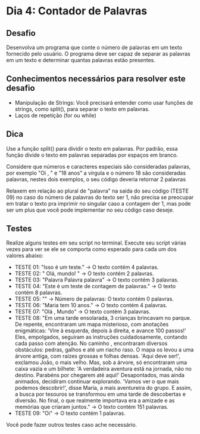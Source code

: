 # Dia 4: Contador de Palavras

## Desafio

Desenvolva um programa que conte o número de palavras em um texto fornecido pelo usuário. O programa deve ser capaz de separar as palavras em um texto e determinar quantas palavras estão presentes.

## Conhecimentos necessários para resolver este desafio

- Manipulação de Strings: Você precisará entender como usar funções de strings, como split(), para separar o texto em palavras.
- Laços de repetição (for ou while)

## Dica

Use a função split() para dividir o texto em palavras. Por padrão, essa função divide o texto em palavras separadas por espaços em branco.

Considere que números e caracteres especiais são consideradas palavras, por exemplo "Oi , " e "18 anos" a vírgula e o número 18 são consideradas palavras, nestes dois exemplos, o seu código deveria retornar 2 palavras

Relaxem em relação ao plural de "palavra" na saída do seu código (TESTE 09) no caso do número de palavras do texto ser 1, não precisa se preocupar em tratar o texto pra imprimir no singular caso a contagem der 1, mas pode ser um plus que você pode implementar no seu código caso deseje.

## Testes

Realize alguns testes em seu script no terminal. Execute seu script várias vezes para ver se ele se comporta como esperado para cada um dos valores abaixo:

- TESTE 01: "Isso é um teste." -> O texto contém 4 palavras.
- TESTE 02: "   Olá,    mundo!   " -> O texto contém 2 palavras.
- TESTE 03: "Palavra Palavra palavra" -> O texto contém 3 palavras.
- TESTE 04: "Este é um teste de contagem de palavras." -> O texto contém 8 palavras.
- TESTE 05: "" -> Número de palavras: O texto contém 0 palavras.
- TESTE 06: "Maria tem 10 anos." -> O texto contém 4 palavras.
- TESTE 07: "Olá ,  Mundo" -> O texto contém 3 palavras.
- TESTE 08: "Em uma tarde ensolarada, 3 crianças brincavam no parque. De repente, encontraram um mapa misterioso, com anotações enigmáticas: 'Vire à esquerda, depois à direita, e avance 100 passos!' Eles, empolgados, seguiram as instruções cuidadosamente, contando cada passo com atenção. No caminho , encontraram diversos obstáculos: pedras, galhos e até um riacho raso. O mapa os levou a uma árvore antiga, com raízes grossas e folhas densas. 'Aqui deve ser!', exclamou João, o mais velho. Mas,   sob a árvore, só encontraram uma caixa vazia e um bilhete: 'A verdadeira aventura está na jornada, não no destino. Parabéns por chegarem até aqui!' Desapontados, mas ainda animados, decidiram continuar explorando. 'Vamos ver o que mais podemos descobrir!', disse Maria, a mais aventureira do grupo. E assim, a busca por tesouros se transformou em uma tarde de descobertas e diversão. No final, o que realmente importava era a amizade e as memórias que criaram juntos." -> O texto contém 151 palavras.
- TESTE 09: "Oi" -> O texto contém 1 palavras.

Você pode fazer outros testes caso ache necessário.

